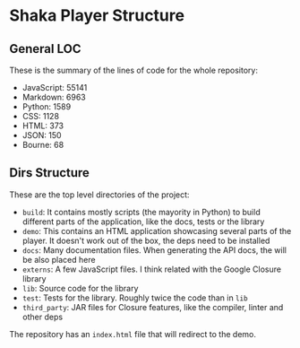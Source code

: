 # Shaka Player Structure

## General LOC

These is the summary of the lines of code for the whole repository:

- JavaScript: 55141
- Markdown: 6963
- Python: 1589
- CSS: 1128
- HTML: 373
- JSON: 150
- Bourne: 68

## Dirs Structure

These are the top level directories of the project:

- `build`: It contains mostly scripts (the mayority in Python) to build different parts of the application, like the docs, tests or the library 
- `demo`: This contains an HTML application showcasing several parts of the player. It doesn't work out of the box, the deps need to be installed
- `docs`: Many documentation files. When generating the API docs, the will be also placed here
- `externs`: A few JavaScript files. I think related with the Google Closure library
- `lib`: Source code for the library
- `test`: Tests for the library. Roughly twice the code than in `lib`
- `third_party`: JAR files for Closure features, like the compiler, linter and other deps

The repository has an `index.html` file that will redirect to the demo.
